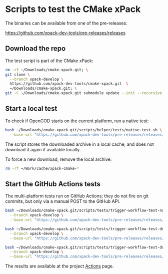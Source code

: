 # Scripts to test the CMake xPack

The binaries can be available from one of the pre-releases:

<https://github.com/xpack-dev-tools/pre-releases/releases>

## Download the repo

The test script is part of the CMake xPack:

```sh
rm -rf ~/Downloads/cmake-xpack.git; \
git clone \
  --branch xpack-develop \
  https://github.com/xpack-dev-tools/cmake-xpack.git  \
  ~/Downloads/cmake-xpack.git; \
git -C ~/Downloads/cmake-xpack.git submodule update --init --recursive
```

## Start a local test

To check if OpenCOD starts on the current platform, run a native test:

```sh
bash ~/Downloads/cmake-xpack.git/scripts/helper/tests/native-test.sh \
  --base-url "https://github.com/xpack-dev-tools/pre-releases/releases/download/test/"
```

The script stores the downloaded archive in a local cache, and
does not download it again if available locally.

To force a new download, remove the local archive:

```sh
rm -rf ~/Work/cache/xpack-cmake-*
```

## Start the GitHub Actions tests

The multi-platform tests run on GitHub Actions; they do not fire on
git commits, but only via a manual POST to the GitHub API.

```sh
bash ~/Downloads/cmake-xpack.git/scripts/tests/trigger-workflow-test-native.sh \
  --branch xpack-develop \
  --base-url "https://github.com/xpack-dev-tools/pre-releases/releases/download/test/"

bash ~/Downloads/cmake-xpack.git/scripts/tests/trigger-workflow-test-docker-linux-intel.sh \
  --branch xpack-develop \
  --base-url "https://github.com/xpack-dev-tools/pre-releases/releases/download/test/"

bash ~/Downloads/cmake-xpack.git/scripts/tests/trigger-workflow-test-docker-linux-arm.sh \
  --branch xpack-develop \
  --base-url "https://github.com/xpack-dev-tools/pre-releases/releases/download/test/"

```

The results are available at the project
[Actions](https://github.com/xpack-dev-tools/cmake-xpack/actions/) page.
